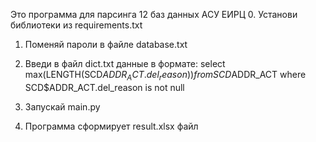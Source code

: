 Это программа для парсинга 12 баз данных АСУ ЕИРЦ
0. Установи библиотеки из requirements.txt
1. Поменяй пароли в файле database.txt
2. Введи в файл dict.txt данные в формате:
    select
    max(LENGTH(SCD$ADDR_ACT.del_reason))
    from SCD$ADDR_ACT
    where SCD$ADDR_ACT.del_reason is not null

   
3. Запускай main.py
4. Программа сформирует result.xlsx файл
